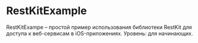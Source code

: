 # RestKitExample
RestKitExampe – простой пример использования библиотеки RestKit для доступа к веб-сервисам в iOS-приложениях. Уровень: для начинающих.
